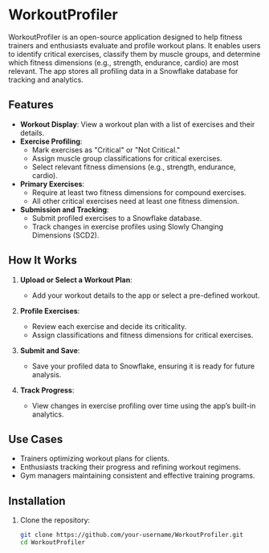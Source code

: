 # WorkoutProfiler

WorkoutProfiler is an open-source application designed to help fitness trainers and enthusiasts evaluate and profile workout plans. It enables users to identify critical exercises, classify them by muscle groups, and determine which fitness dimensions (e.g., strength, endurance, cardio) are most relevant. The app stores all profiling data in a Snowflake database for tracking and analytics.

## Features

- **Workout Display**: View a workout plan with a list of exercises and their details.
- **Exercise Profiling**:
  - Mark exercises as "Critical" or "Not Critical."
  - Assign muscle group classifications for critical exercises.
  - Select relevant fitness dimensions (e.g., strength, endurance, cardio).
- **Primary Exercises**:
  - Require at least two fitness dimensions for compound exercises.
  - All other critical exercises need at least one fitness dimension.
- **Submission and Tracking**:
  - Submit profiled exercises to a Snowflake database.
  - Track changes in exercise profiles using Slowly Changing Dimensions (SCD2).

## How It Works

1. **Upload or Select a Workout Plan**:
   - Add your workout details to the app or select a pre-defined workout.

2. **Profile Exercises**:
   - Review each exercise and decide its criticality.
   - Assign classifications and fitness dimensions for critical exercises.

3. **Submit and Save**:
   - Save your profiled data to Snowflake, ensuring it is ready for future analysis.

4. **Track Progress**:
   - View changes in exercise profiling over time using the app’s built-in analytics.

## Use Cases

- Trainers optimizing workout plans for clients.
- Enthusiasts tracking their progress and refining workout regimens.
- Gym managers maintaining consistent and effective training programs.

## Installation

1. Clone the repository:
   ```bash
   git clone https://github.com/your-username/WorkoutProfiler.git
   cd WorkoutProfiler
